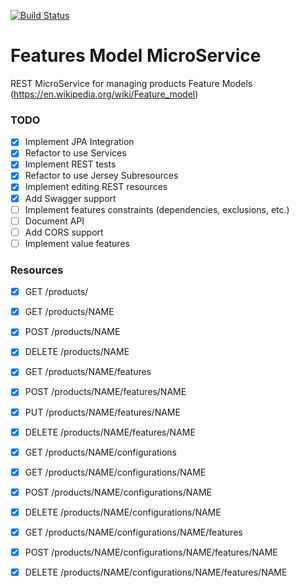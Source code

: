 
[![Build Status](https://travis-ci.org/JavierMF/features-service.svg?branch=develop)](https://travis-ci.org/JavierMF/features-service)

# Features Model MicroService

REST MicroService for managing products Feature Models (https://en.wikipedia.org/wiki/Feature_model)

### TODO
- [x] Implement JPA Integration
- [x] Refactor to use Services
- [x] Implement REST tests
- [x] Refactor to use Jersey Subresources
- [x] Implement editing REST resources
- [x] Add Swagger support
- [ ] Implement features constraints (dependencies, exclusions, etc.)
- [ ] Document API
- [ ] Add CORS support
- [ ] Implement value features

### Resources

 - [x]   GET /products/
 - [x]   GET /products/NAME
 - [x]   POST /products/NAME
 - [x]   DELETE /products/NAME
 - [x]   GET /products/NAME/features
 - [x]   POST /products/NAME/features/NAME
 - [x]   PUT /products/NAME/features/NAME
 - [x]   DELETE /products/NAME/features/NAME

 - [x]   GET /products/NAME/configurations
 - [x]   GET /products/NAME/configurations/NAME
 - [x]   POST /products/NAME/configurations/NAME
 - [x]   DELETE /products/NAME/configurations/NAME
 - [x]   GET /products/NAME/configurations/NAME/features
 - [x]   POST /products/NAME/configurations/NAME/features/NAME
 - [x]   DELETE /products/NAME/configurations/NAME/features/NAME
